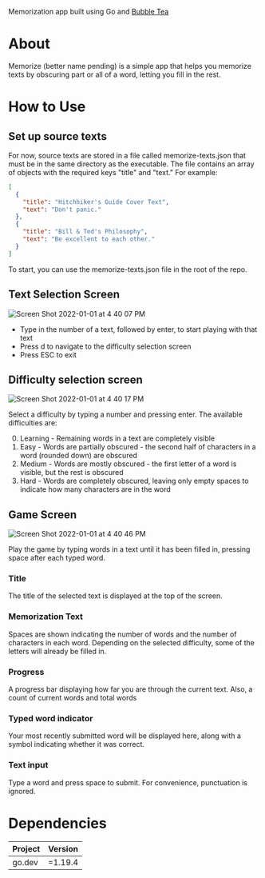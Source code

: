 Memorization app built using Go and [Bubble Tea](https://github.com/charmbracelet/bubbletea) 

# About
Memorize (better name pending) is a simple app that helps you memorize texts by obscuring part or all of a word, letting you fill in the rest.

# How to Use

## Set up source texts
For now, source texts are stored in a file called memorize-texts.json that must be in the same directory as the executable. The file contains an array of objects with the required keys "title" and "text." For example:

```json
[
  {
    "title": "Hitchhiker's Guide Cover Text",
    "text": "Don't panic."
  },
  {
    "title": "Bill & Ted's Philosophy",
    "text": "Be excellent to each other."
  }
]
```

To start, you can use the memorize-texts.json file in the root of the repo.

## Text Selection Screen
![Screen Shot 2022-01-01 at 4 40 07 PM](https://user-images.githubusercontent.com/3410540/147860734-1a5b4afc-b8c7-4206-9a92-f5e0d82b538a.png)

- Type in the number of a text, followed by enter, to start playing with that text
- Press d to navigate to the difficulty selection screen
- Press ESC to exit

## Difficulty selection screen
![Screen Shot 2022-01-01 at 4 40 17 PM](https://user-images.githubusercontent.com/3410540/147860737-ed2298a8-20a2-40f1-adfc-381481f8224b.png)

Select a difficulty by typing a number and pressing enter. The available difficulties are:

0. Learning - Remaining words in a text are completely visible
1. Easy - Words are partially obscured - the second half of characters in a word (rounded down) are obscured
2. Medium - Words are mostly obscured - the first letter of a word is visible, but the rest is obscured
3. Hard - Words are completely obscured, leaving only empty spaces to indicate how many characters are in the word

## Game Screen
![Screen Shot 2022-01-01 at 4 40 46 PM](https://user-images.githubusercontent.com/3410540/147860740-95329778-6fd2-45ee-94ec-e883087f68cb.png)

Play the game by typing words in a text until it has been filled in, pressing space after each typed word.

### Title
The title of the selected text is displayed at the top of the screen.

### Memorization Text
Spaces are shown indicating the number of words and the number of characters in each word. Depending on the selected difficulty, some of the letters will already be filled in.

### Progress
A progress bar displaying how far you are through the current text. Also, a count of current words and total words

### Typed word indicator
Your most recently submitted word will be displayed here, along with a symbol indicating whether it was correct.

### Text input
Type a word and press space to submit. For convenience, punctuation is ignored.

# Dependencies

| Project | Version |
| ------- | ------- |
| go.dev  | =1.19.4 |
